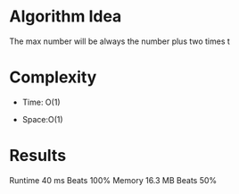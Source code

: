 # Algorithm Idea

The max number will be always the number plus two times t

# Complexity

- Time: O(1)

- Space:O(1)

# Results

Runtime
40 ms
Beats
100%
Memory
16.3 MB
Beats
50%